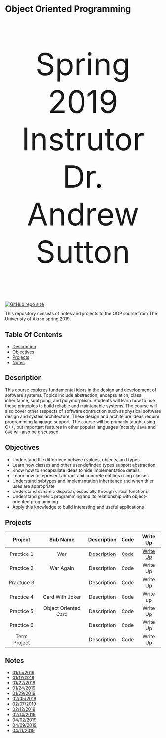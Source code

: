 # Object Oriented Programming
<p align="center" style="font-size : 100px;"> 
   Spring 2019</br>
   Instrutor</br>
   Dr. Andrew Sutton
</p>

[![GitHub repo size](https://img.shields.io/github/repo-size/DanieTlLouis/ObjectOrientedProgramming_Spring2019)](https://github.com/DanieTlLouis/ObjectOrientedProgramming_Spring2019/archive/master.zip)

This repository consists of notes and projects to the OOP course from The Univeristy of Akron spring 2019. 

## Table Of Contents
* [Description](#description)
* [Objectives](#objectives)
* [Projects](#projects)
* [Notes](#notes) 

## Description
This course explores fundamental ideas in the design and development of software systems. Topics include abstraction, encapsulation, class inheritance, subtyping, and polymorphism. Students will learn how to use these principles to build reliable and maintanable systems. The course will also cover other asspects of software contruction such as physical software design and system architecture. 
These design and architeture ideas require programming language support. The course will be primarily taught using C++, but important features in other popular languages (notably Java and C#) will also be discussed. 

## Objectives 
* Understand the differnece between values, objects, and types
* Learn how classes and other user-definded types support abstraction
* Know how to encapsulate ideas to hide implementation details
* Learn how to represent abtract and concrete entities using classes
* Understand subtypes and implementation inheritance and when thier uses are appropriate
* Understand dynamic dispatch, especially through virtual functions 
* Understand generic programming and its relationship with object-oriented programming 
* Apply this knowledge to build interesting and useful applications 

## Projects
| Project | Sub Name | Description | Code | Write Up |
|:-------:|:--------:|:-----------:|:----:|:--------:|
| Practice 1 | War | [Description](/Practice1/ReadMe.txt) | [Code](/Practice1/Code/) | [Write Up](/Practice1/PracticeOne_war_WriteUp.pdf) | 
| Practice 2 | War Again |Description| Code | Write Up |
| Practuce 3 | | Description | Code | Write Up |
| Practice 4 | Card With Joker| Description | Code | Write up|
| Practice 5 |  Object Oriented Card | Description | Code | Write Up |
| Practice 6 | | Description | Code | Write Up |
|Term Project| | Description | Code | Write Up |

## Notes
* [01/15/2019](/Notes/01_15_2019.pdf)
* [01/17/2019](/Notes/01_17_2019.pdf)
* [01/22/2019](/Notes/01_22_2019.pdf)
* [01/24/2019](/Notes/01_24_2019.pdf)
* [01/29/2019](/Notes/01_29_2019.pdf)
* [02/05/2019](/Notes/02_05_2019.pdf)
* [02/07/2019](/Notes/02_07_2019.pdf)
* [02/12/2019](/Notes/02_12_2019.pdf)
* [02/14/2019](/Notes/02_14_2019.pdf)
* [04/02/2019](/Notes/04_02_2019.pdf)
* [04/09/2019](/Notes/04_09_2019.pdf)
* [04/11/2019](/Notes/04_11_2019.pdf)
